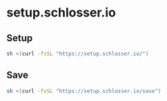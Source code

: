 # setup.schlosser.io

## Setup

```bash
sh <(curl -fsSL "https://setup.schlosser.io/")
```

## Save

```bash
sh <(curl -fsSL "https://setup.schlosser.io/save")
```


